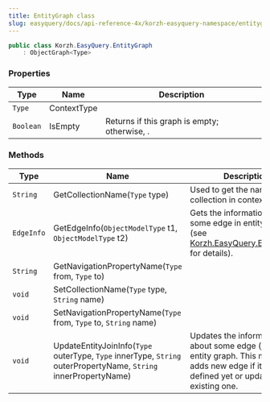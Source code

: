 ```yaml
---
title: EntityGraph class
slug: easyquery/docs/api-reference-4x/korzh-easyquery-namespace/entitygraph-class
---
```



```csharp
public class Korzh.EasyQuery.EntityGraph
    : ObjectGraph<Type>

```

### Properties

| Type | Name | Description | 
| --- | --- | --- | 
| `Type` | ContextType |  | 
| `Boolean` | IsEmpty | Returns <see langword="true" /> if this graph is empty; otherwise, <see langword="false" />. | 


### Methods

| Type | Name | Description | 
| --- | --- | --- | 
| `String` | GetCollectionName(`Type` type) | Used to get the name of the collection in context | 
| `EdgeInfo` | GetEdgeInfo(`ObjectModelType` t1, `ObjectModelType` t2) | Gets the information about some edge in entity graph (see [Korzh.EasyQuery.EntityGraph](/api-reference-4x/korzh-easyquery-namespace/entitygraph-class) for details). | 
| `String` | GetNavigationPropertyName(`Type` from, `Type` to) |  | 
| `void` | SetCollectionName(`Type` type, `String` name) |  | 
| `void` | SetNavigationPropertyName(`Type` from, `Type` to, `String` name) |  | 
| `void` | UpdateEntityJoinInfo(`Type` outerType, `Type` innerType, `String` outerPropertyName, `String` innerPropertyName) | Updates the information about some edge (join) in the entity graph.  This method adds new edge if it's not defined yet or update the existing one. |